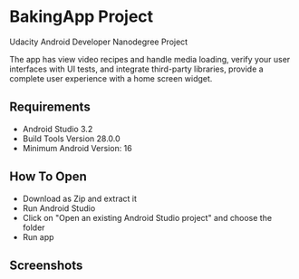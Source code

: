 # BakingApp Project
Udacity Android Developer Nanodegree Project

The app has view video recipes and handle media loading, verify your user interfaces with UI tests, and integrate third-party libraries, provide a complete user experience with a home screen widget.

## Requirements
- Android Studio 3.2
- Build Tools Version 28.0.0
- Minimum Android Version: 16

## How To Open
- Download as Zip and extract it
- Run Android Studio
- Click on "Open an existing Android Studio project" and choose the folder
- Run app

## Screenshots

